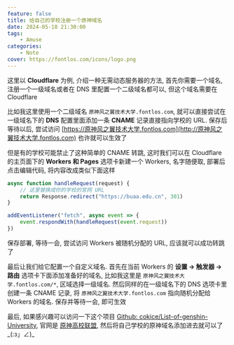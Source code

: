 ```yaml
---
feature: false
title: 给自己的学校注册一个原神域名
date: 2024-05-18 21:30:00
tags:
    - Amuse
categories:
    - Note
cover: https://fontlos.com/icons/logo.png
---
```



这里以 **Cloudflare** 为例, 介绍一种无需动态服务器的方法, 首先你需要一个域名, 注册一个一级域名或者在 DNS 里配置一个二级域名都可以, 但这个域名需要在 Cloudflare

比如我这里使用一个二级域名 `原神风之翼技术大学.fontlos.com`, 就可以直接尝试在一级域名下的 **DNS** 配置里面添加一条 **CNAME** 记录直接指向学校的 URL. 保存后等待以后, 尝试访问 [https://原神风之翼技术大学.fontlos.com](http://原神风之翼技术大学.fontlos.com) 也许就可以生效了

但是有的学校可能禁止了这种简单的 CNAME 转跳, 这时我们可以在 Cloudflare 的主页面下的 **Workers 和 Pages** 选项卡新建一个 Workers, 名字随便取, 部署后点击编辑代码, 将内容改成类似下面这样

```js
async function handleRequest(request) {
    // 这里替换成你的学校的官网 URL
    return Response.redirect("https://buaa.edu.cn", 301)
}

addEventListener("fetch", async event => {
    event.respondWith(handleRequest(event.request))
})
```

保存部署, 等待一会, 尝试访问 Workers 被随机分配的 URL, 应该就可以成功转跳了

最后让我们给它配置一个自定义域名. 首先在当前 Workers 的 **设置 -> 触发器 -> 路由** 选项卡下面添加准备好的域名, 比如我这里是 `原神风之翼技术大学.fontlos.com/*`, 区域选择一级域名. 然后同样的在一级域名下的 DNS 选项卡里创建一条 CNAME 记录, 将 `原神风之翼技术大学.fontlos.com` 指向随机分配给 Workers 的域名. 保存并等待一会, 即可生效

最后, 如果感兴趣可以访问一下这个项目 [Github: cokice/List-of-genshin-University](https://github.com/cokice/List-of-genshin-University), 官网是 [原神高校联盟](https://原神大学.com), 然后将自己学校的原神域名添加进去就可以了_(:з」∠)_

